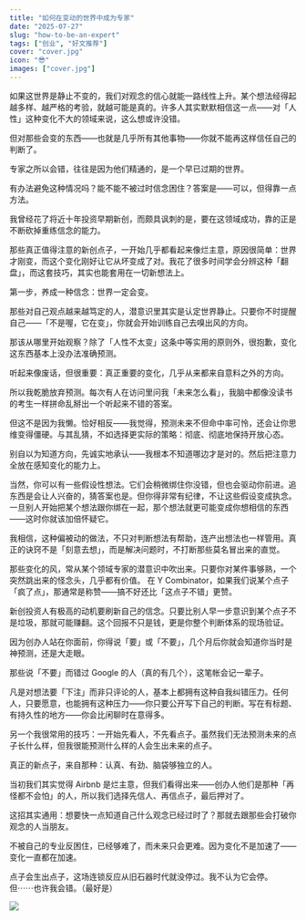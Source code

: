 ```yaml
---
title: "如何在变动的世界中成为专家"
date: "2025-07-27"
slug: "how-to-be-an-expert"
tags: ["创业", "好文推荐"]
cover: "cover.jpg"
icon: "😎"
images: ["cover.jpg"]
---
```

如果这世界是静止不变的，我们对观念的信心就能一路线性上升。某个想法经得起越多样、越严格的考验，就越可能是真的。许多人其实默默相信这一点——对「人性」这种变化不大的领域来说，这么想或许没错。



但对那些会变的东西——也就是几乎所有其他事物——你就不能再这样信任自己的判断了。



专家之所以会错，往往是因为他们精通的，是一个早已过期的世界。



有办法避免这种情况吗？能不能不被过时信念困住？答案是——可以，但得靠一点方法。



我曾经花了将近十年投资早期新创，而颇具讽刺的是，要在这领域成功，靠的正是不断砍掉重练信念的能力。



那些真正值得注意的新创点子，一开始几乎都看起来像烂主意，原因很简单：世界才刚变，而这个变化刚好让它从坏变成了对。我花了很多时间学会分辨这种「翻盘」，而这套技巧，其实也能套用在一切新想法上。



第一步，养成一种信念：世界一定会变。



那些对自己观点越来越笃定的人，潜意识里其实是认定世界静止。只要你不时提醒自己——「不是喔，它在变」，你就会开始训练自己去嗅出风的方向。



那该从哪里开始观察？除了「人性不太变」这条中等实用的原则外，很抱歉，变化这东西基本上没办法准确预测。



听起来像废话，但很重要：真正重要的变化，几乎从来都来自意料之外的方向。



所以我乾脆放弃预测。每次有人在访问里问我「未来怎么看」，我脑中都像没读书的考生一样拼命乱掰出一个听起来不错的答案。



但这不是因为我懒。恰好相反——我觉得，预测未来不但命中率可怜，还会让你思维变得僵硬。与其乱猜，不如选择更实际的策略：彻底、彻底地保持开放心态。



别自以为知道方向，先诚实地承认——我根本不知道哪边才是对的。然后把注意力全放在感知变化的能力上。



当然，你可以有一些假设性想法。它们会稍微绑住你没错，但也会驱动你前进。追东西是会让人兴奋的，猜答案也是。但你得非常有纪律，不让这些假设变成执念。
一旦别人开始把某个想法跟你绑在一起，那个想法就更可能变成你想相信的东西——这时你就该加倍怀疑它。



我相信，这种偏被动的做法，不只对判断想法有帮助，连产出想法也一样管用。真正的诀窍不是「刻意去想」，而是解决问题时，不打断那些莫名冒出来的直觉。



那些变化的风，常从某个领域专家的潜意识中吹出来。只要你对某件事够熟，一个突然跳出来的怪念头，几乎都有价值。
在 Y Combinator，如果我们说某个点子「疯了点」，那通常是称赞——搞不好还比「这点子不错」更赞。



新创投资人有极高的动机要刷新自己的信念。只要比别人早一步意识到某个点子不是垃圾，那就可能赚翻。这个回报不只是钱，更是你整个判断体系的现场验证。



因为创办人站在你面前，你得说「要」或「不要」，几个月后你就会知道你当时是神预测，还是大走眼。



那些说「不要」而错过 Google 的人（真的有几个），这笔帐会记一辈子。



凡是对想法要「下注」而非只评论的人，基本上都拥有这种自我纠错压力。任何人，只要愿意，也能拥有这种压力——你只要公开写下自己的判断。写在有标题、有持久性的地方——你会比闲聊时在意得多。



另一个我很常用的技巧：一开始先看人，不先看点子。虽然我们无法预测未来的点子长什么样，但我很能预测什么样的人会生出未来的点子。



真正的新点子，来自那种：认真、有劲、脑袋够独立的人。



当初我们其实觉得 Airbnb 是烂主意，但我们看得出来——创办人他们是那种「再怪都不会怕」的人，所以我们选择先信人、再信点子，最后押对了。



这招其实通用：想要快一点知道自己什么观念已经过时了？那就去跟那些会打破你观念的人当朋友。



不被自己的专业反困住，已经够难了，而未来只会更难。因为变化不是加速了——变化一直都在加速。



点子会生出点子，这场连锁反应从旧石器时代就没停过。我不认为它会停。
但⋯⋯也许我会错。（最好是）




![](https://prod-files-secure.s3.us-west-2.amazonaws.com/112d0858-5090-4d34-a606-b75eb8d65fd2/46476355-9cf3-4e99-9b7a-3531bc426380/1000202064.png?X-Amz-Algorithm=AWS4-HMAC-SHA256&X-Amz-Content-Sha256=UNSIGNED-PAYLOAD&X-Amz-Credential=ASIAZI2LB466VZDKC36Z%2F20250923%2Fus-west-2%2Fs3%2Faws4_request&X-Amz-Date=20250923T134038Z&X-Amz-Expires=3600&X-Amz-Security-Token=IQoJb3JpZ2luX2VjEL3%2F%2F%2F%2F%2F%2F%2F%2F%2F%2FwEaCXVzLXdlc3QtMiJGMEQCIGCn0DUW1pulo8zeqSeBLkl4UepLjDHiAWMJLgNXxoT%2BAiAg6Gl909VH9KMAcn4znO0qyrHgIwpDQMw%2FZMKoXkfxEir%2FAwhGEAAaDDYzNzQyMzE4MzgwNSIM00jvUQAroNYUOWkaKtwDc92DKiSU0K1tn%2FJr0ax0JTsYQRnvNe5C4mD9pDkhG9yt6ibyuJijVIppLRCiueLvhacbzZhIaP86mhZL6%2FO9Ot4V6pAeTFUrsfQLGtjcSMaxv4xFqPNeR0ntO5cH72lWCfApLNBYDp3I0toRgxQe%2FbSesADBoFF08Aviy9Ds7RSOHYsb8Ita2PuuLHa6qzzSwXgr4Ddjzgjgr98c9m2DIjszfuuhqShlz1wcuAUoUdqVpZq7x6PRoXlnLKUi0qKH%2B0YfoogtXMNe9pM0suGfR%2Bc4ZAJ94V%2FcEZmdmxS2qDXrSBoBTJJhJepaZ15zHph3CB6lsr%2B2W695Nj0dxo%2BCZTCi295QH90GOUUf3f4sUg4yjyd6IiUiKUyzunPzDOyPCNyIM00DnYV6h4NhUUHJnIZ%2FJYzmgPLs%2FPQXfWgYBlfOiGH0jy9Bd49vPQ57CwQeKIqdfp4G2Hdo2EV7BYzbzKYCLfeNC3YshYwTAPyXtnYZOYfFQL5tz3Wf9e7sCKc6S6kafX%2BwBwSM1442iv9MsMPGOz%2BAqLJYkMR19nouUJZNpvGS6XhuEHWqyDGxJ7k%2BCf%2FYn1u43ArLUOGfzFLXL%2F%2Bi3vDV2czhTTQkHV9sVT57%2BIBqtU1AtAnBvI0w9LHKxgY6pgFjXRa3Abdo8BtLKP95jMdsMhN1bR0IAhtDt%2F4ttq7iEXwdrUYBIZ%2FC4m7qEf8foBJEoJaBzS2HtjU3ZOGekz9dE3K55xc807%2Fzhs6EesDs%2B%2FR%2BzkasBG97nrNmnm97%2BEoLjks%2Bf%2FPSJi7pE22RadWxsfueCg4YlhTjvF%2FZNgaUc7v4Olav0NGdOzj7S1OVBdFCSvATmxHmf50ZVL4B%2BNxxl6CzMVkr&X-Amz-Signature=7c65c7ed69e817b523bc3c15fb81656d83a18939749cc5d32475a6a221ab4ca1&X-Amz-SignedHeaders=host&x-amz-checksum-mode=ENABLED&x-id=GetObject)


